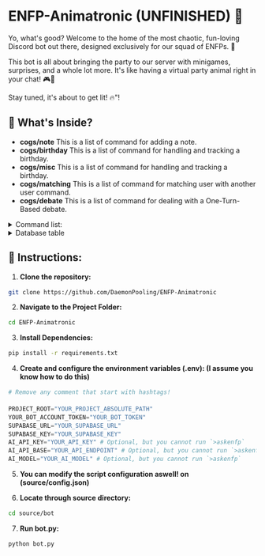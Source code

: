# ENFP-Animatronic (UNFINISHED) 🤖
Yo, what's good? Welcome to the home of the most chaotic, fun-loving Discord bot out there, designed exclusively for our squad of ENFPs. 🎉

This bot is all about bringing the party to our server with minigames, surprises, and a whole lot more. It's like having a virtual party animal right in your chat! 🎮🎈


Stay tuned, it's about to get lit! 🔥"!
## 🌈 What's Inside?
- **cogs/note** This is a list of command for adding a note.
- **cogs/birthday** This is a list of command for handling and tracking a birthday.
- **cogs/misc** This is a list of command for handling and tracking a birthday.
- **cogs/matching** This is a list of command for matching user with another user command.
- **cogs/debate** This is a list of command for dealing with a One-Turn-Based debate.
<details>
  <summary>Command list:</summary>
  
  ```python
    # WE ARE ASSUMING, WE ARE USING ";" AS THE COMMAND'S PREFIX
    # * means optional

    # Notes related commands:
    >addnote [TEXT:str] ## Add a note 
    >editnote [NOTE_ID:int] [TEXT:str] ## Edit a specific note id's content
    >listnote ## List your note
    >removenote [NOTE_ID:int] ## Remove a specific note id

    # Birthday related commands:
    >showbirthday [USER_ID:int] ## Show anyone's birthday
    ## e.g. `>showbirthday 901404605336916018`
    >setbirthday [DATE: Format(%d-%m)] ## Set your birthday
    ## e.g. `>setbirthday 03-03` will give 3 March
    >listbirthday ## List everyone birthday in order
    >forgetbirthday ## Remove your birthday from the D

    # Misc related commands:
    >sing [ARTIST:str] [MUSIC_NAME:str] [DELAY:int] [SING_TOGETHER: 1 | 0] ## Sing a specific song with/without a bot.
    >texttosha256 [TEXT:str] ## Encrypt text to SHA256
    >clear [NUMBER_OF_MESSAGES:int] ## Delete [NUMBER_OF_MESSAGES] above.
    >clear_until [MESSAGE:ID] ## Delete every messages, until a message with the same message_ID are found, it will stop deleting (EXCLUSIVE).
    >log_until [MESSAGE:ID] [TUPLE_LIKE_STRING]
    ## The parameter in TUPLE_LIKE_IN_STRING are below:
    ## (1st param) show_author = 1
    ## (2nd param) show_author_id = 1
    ## (3rd param) show_msg = 1
    ## (4th param) show_msg_id = 1
    ## (5th param) show_msg_created_at = 1
    ## e.g. `;log_until "1207784045661130819" "(1, 0, 1, 0, 0)" `

    # Matching related commands:
    ## discord.User is a datatype, which you can trigger using @[USERNAME]
    >ship [FIRST_USER:discord.User] [SECOND_USER:discord.User]
    ## e.g. `;ship @Nakiwa @Cleo`
    >zamn [USER:discord.User] ## Put your profile in a zamn template.... lmfao.

    # AI Related commands:
    >askenfp [TEXT:str] ## It simply give the GPT a text, which will be output to current channel.
    ## e.g. `;askenfp Why US's human rights is collapsed`

    # Debate related commands:
    >helpdebate ## Explain how to use the command. I suggest run this command first, before playing with the commands.
    >topic [TOPIC:str] ## Start a debate regarding the topic.
    # e.g. `;topic Why US's human rights is collapsed`
    >join ## Join a debate, if only the debate is unsealed.
    >pass ## Let next participant have a speak, after yours.
    >seal ## Seal the debate, so no one can join.
    >unseal ## Unseal the debate, so anyone can join. You'll use this after you `>seal` the debate. 
    >end ## End the debate.

    # Truth or Dare commands:
    >dare *[ID:int] ## Retrieve a randomized or a selected ID of a dare from the DB
    >truth *[ID:int] ## Retrieve a randomized or a selected ID of a truth from the DB
    >request [TYPE:Dare | Truth] [TEXT:str] ## Upload a Dare or Truth content to the DB
    ## e.g. `;request Dare lick a soap`
```
    We will add more commands in the future. THis project is still far far far away from complete! So please be patient!
</details>

<details>
  <summary>Database table</summary>

  **Incase you are wondering, how the database table should looks like. It should look like this:**
  ![](./assets/dbname.png)

  **Each table should looks like this:**
  1. **TABLE/TOD** (Handling Truth or Dare):
  ![](./assets/dbtod.png)
  2. **TABLE/birthdays** (Handling birthdays):
  ![](./assets/dbbday.png)
  3. **TABLE/notes** (Handling notes):
  ![](./assets/dbnotes.png)
</details>



## 📜 Instructions:
1. **Clone the repository:**
```bash
git clone https://github.com/DaemonPooling/ENFP-Animatronic
```

2. **Navigate to the Project Folder:**
```bash
cd ENFP-Animatronic
```

3. **Install Dependencies:**
```bash
pip install -r requirements.txt
```

4. **Create and configure the environment variables (.env): (I assume you know how to do this)**
```py
# Remove any comment that start with hashtags!

PROJECT_ROOT="YOUR_PROJECT_ABSOLUTE_PATH"
YOUR_BOT_ACCOUNT_TOKEN="YOUR_BOT_TOKEN"
SUPABASE_URL="YOUR_SUPABASE_URL"
SUPABASE_KEY="YOUR_SUPABASE_KEY"
AI_API_KEY="YOUR_API_KEY" # Optional, but you cannot run `>askenfp`
AI_API_BASE="YOUR_API_ENDPOINT" # Optional, but you cannot run `>askenfp`
AI_MODEL="YOUR_AI_MODEL" # Optional, but you cannot run `>askenfp`
```

5. **You can modify the script configuration aswell! on (source/config.json)** 

6. **Locate through source directory:**
```bash
cd source/bot
```

7. **Run bot.py:**
```bash
python bot.py
```
